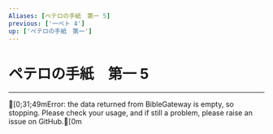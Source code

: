 ```yaml
---
Aliases: [ペテロの手紙　第一 5]
previous: ['一ペト 4']
up: ['ペテロの手紙　第一']
---
```

# ペテロの手紙　第一 5

***
[0;31;49mError: the data returned from BibleGateway is empty, so stopping. Please check your usage, and if still a problem, please raise an issue on GitHub.[0m
